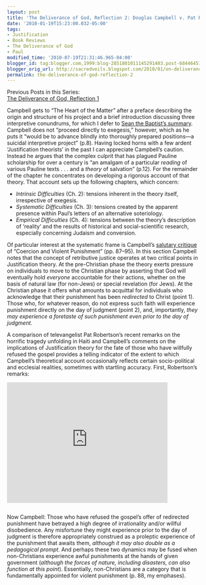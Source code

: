 ```yaml
---
layout: post
title: 'The Deliverance of God, Reflection 2: Douglas Campbell v. Pat Robertson'
date: '2010-01-19T15:23:00.032-05:00'
tags:
- Justification
- Book Reviews
- The Deliverance of God
- Paul
modified_time: '2010-07-19T21:31:46.965-04:00'
blogger_id: tag:blogger.com,1999:blog-2851801011145291403.post-6844645148532552488
blogger_orig_url: http://sacredveils.blogspot.com/2010/01/on-deliverance-of-god-reflection-2.html
permalink: the-deliverance-of-god-reflection-2
---
```


Previous Posts in this Series:  
[The Deliverance of God, Reflection 1](/the-deliverance-of-god-reflection-1)

Campbell gets to “The Heart of the Matter” after a preface describing the origin and structure of his project and a brief introduction discussing three interpretive conundrums, for which I defer to [Sean the Baptist’s summary](http://seanthebaptist.typepad.com/sean_the_baptist/2009/09/the-deliverance-of-god-introduction.html). Campbell does not “proceed directly to exegesis,” however, which as he puts it “would be to advance blindly into thoroughly prepared positions—a suicidal interpretive project” (p.8). Having locked horns with a few ardent ‘Justification theorists’ in the past I can appreciate Campbell’s caution. Instead he argues that the complex culprit that has plagued Pauline scholarship for over a century is “an amalgam of a particular *reading* of various Pauline texts&nbsp;.&nbsp;.&nbsp;. and a *theory* of salvation” (p.12). For the remainder of the chapter he concentrates on developing a rigorous account of that theory. That account sets up the following chapters, which concern:

* *Intrinsic Difficulties* (Ch. 2): tensions inherent in the theory itself, irrespective of exegesis.
* *Systematic Difficulties* (Ch. 3): tensions created by the apparent presence within Paul’s letters of an alternative soteriology.
* *Empirical Difficulties* (Ch. 4): tensions between the theory’s description of ‘reality’ and the results of historical and social-scientific research, especially concerning Judaism and conversion.

Of particular interest at the systematic frame is Campbell’s [salutary critique](http://www.michaeljgorman.net/2009/11/05/a-foretaste-of-my-review-of-campbell%E2%80%99s-%E2%80%9Cdeliverance-of-god%E2%80%9D-2/) of “Coercion and Violent Punishment” (pp. 87–95). In this section Campbell notes that the concept of retributive justice operates at two critical points in Justification theory. At the pre-Christian phase the theory exerts pressure on individuals to move to the Christian phase by asserting that God will eventually hold *everyone* accountable for their actions, whether on the basis of natural law (for non-Jews) or special revelation (for Jews). At the Christian phase it offers what amounts to acquittal for individuals who acknowledge that their punishment has been *redirected* to Christ (point 1). Those who, for whatever reason, do not express such faith will experience punishment directly on the day of judgment (point 2), and, importantly, *they may experience a foretaste of such punishment even prior to the day of judgment.*

A comparison of televangelist Pat Robertson’s recent remarks on the horrific tragedy unfolding in Haiti and Campbell’s comments on the implications of Justification theory for the fate of those who have willfully refused the gospel provides a telling indicator of the extent to which Campbell’s theoretical account occasionally reflects certain socio-political and ecclesial realities, sometimes with startling accuracy. First, Robertson’s remarks:

<iframe style="margin-bottom:1em" width="420" height="315" src="https://www.youtube.com/embed/f5TE99sAbwM" frameborder="0" allowfullscreen></iframe>

Now Campbell: Those who have refused the gospel’s offer of redirected punishment have betrayed a high degree of irrationality and/or willful disobedience. Any misfortune they might experience prior to the day of judgment is therefore appropriately construed as a proleptic experience of the punishment that awaits them, *although it may also double as a pedagogical prompt.* And perhaps these two dynamics may be fused when non-Christians experience awful punishments at the hands of given government (*although the forces of nature, including disasters, can also function at this point*). Essentially, non-Christians are a category that is fundamentally appointed for violent punishment (p. 88, my emphases).